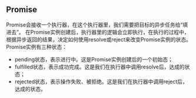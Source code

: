 ## Promise
Promise会接收一个执行器，在这个执行器里，我们需要把目标的异步任务给“填进去”。
在Promise实例创建后，执行器里的逻辑会立即执行，在执行的过程中，根据异步返回的结果，决定如何使用resolve或reject来改变Promise实例的状态。Promise实例有三种状态：
- pending状态，表示进行中。这是Promise实例创建后的一个初始态；
- fulfilled状态，表示成功完成。这是我们在执行器中调用resolve后，达成的状态；
- rejected状态，表示操作失败、被拒绝。这是我们在执行器中调用reject后，达成的状态。